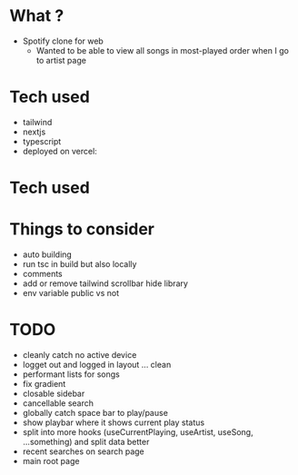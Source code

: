 # What ?
- Spotify clone for web
  - Wanted to be able to view all songs in most-played order when I go to artist page

# Tech used
- tailwind
- nextjs
- typescript
- deployed on vercel: <URL>

# Tech used

# Things to consider
- auto building
- run tsc in build but also locally
- comments
- add or  remove tailwind scrollbar hide library
- env variable public vs not


# TODO
- cleanly catch no active device
- logget out and logged in layout ... clean
- performant lists for songs
- fix gradient
- closable sidebar
- cancellable search
- globally catch space bar to play/pause
- show playbar where it shows current play status
- split into more hooks (useCurrentPlaying, useArtist, useSong, ...something) and split data better
- recent searches on search page
- main root page